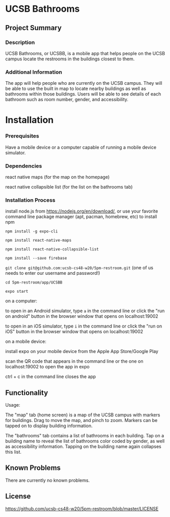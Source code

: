 # UCSB Bathrooms
## Project Summary
### Description

UCSB Bathrooms, or UCSBB, is a mobile app that helps people on the UCSB campus locate the restrooms in the buildings closest to them.

### Additional Information

The app will help people who are currently on the UCSB campus. They will be able to use the built in map to locate nearby buildings as well as bathrooms within those buildings. Users will be able to see details of each bathroom such as room number, gender, and accessibility.

# Installation

### Prerequisites

Have a mobile device or a computer capable of running a mobile device simulator.

### Dependencies

react native maps (for the map on the homepage)

react native collapsible list (for the list on the bathrooms tab)


### Installation Process

install node.js from <https://nodejs.org/en/download/>, or use your favorite command line package manager (apt, pacman, homebrew, etc) to install npm

`npm install -g expo-cli`

`npm install react-native-maps`

`npm install react-native-collapsible-list`

`npm install --save firebase`

`git clone git@github.com:ucsb-cs48-w20/5pm-restroom.git` (one of us needs to enter our username and password!)

`cd 5pm-restroom/app/UCSBB`

`expo start`

on a computer:

to open in an Android simulator, type `a` in the command line or click the "run on android" button in the browser window that opens on localhost:19002

to open in an iOS simulator, type `i` in the command line or click the "run on iOS" button in the browser window that opens on localhost:19002

on a mobile device:

install expo on your mobile device from the Apple App Store/Google Play

scan the QR code that appears in the command line or the one on localhost:19002 to open the app in expo

ctrl + c in the command line closes the app


## Functionality

Usage:

The "map" tab (home screen) is a map of the UCSB campus with markers for buildings. Drag to move the map, and pinch to zoom. Markers can be tapped on to display building information.

The "bathrooms" tab contains a list of bathrooms in each building. Tap on a building name to reveal the list of bathrooms color coded by gender, as well as accessibility information. Tapping on the building name again collapses this list.


## Known Problems

There are currently no known problems.


## License

<https://github.com/ucsb-cs48-w20/5pm-restroom/blob/master/LICENSE>
